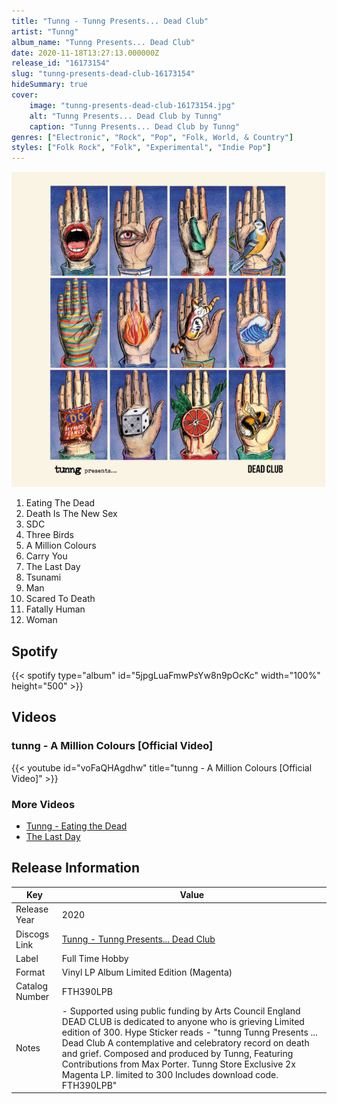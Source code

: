 ```yaml
---
title: "Tunng - Tunng Presents... Dead Club"
artist: "Tunng"
album_name: "Tunng Presents... Dead Club"
date: 2020-11-18T13:27:13.000000Z
release_id: "16173154"
slug: "tunng-presents-dead-club-16173154"
hideSummary: true
cover:
    image: "tunng-presents-dead-club-16173154.jpg"
    alt: "Tunng Presents... Dead Club by Tunng"
    caption: "Tunng Presents... Dead Club by Tunng"
genres: ["Electronic", "Rock", "Pop", "Folk, World, & Country"]
styles: ["Folk Rock", "Folk", "Experimental", "Indie Pop"]
---
```


![Tunng Presents... Dead Club by Tunng](tunng-presents-dead-club-16173154.jpg)

<!-- section break -->

1. Eating The Dead
2. Death Is The New Sex 
3. SDC
4. Three Birds
5. A Million Colours
6. Carry You
7. The Last Day
8. Tsunami
9. Man
10. Scared To Death 
11. Fatally Human
12. Woman

<!-- section break -->


## Spotify
{{< spotify type="album" id="5jpgLuaFmwPsYw8n9pOcKc" width="100%" height="500" >}}



## Videos
### tunng - A Million Colours [Official Video]
{{< youtube id="voFaQHAgdhw" title="tunng - A Million Colours [Official Video]" >}}<br>

### More Videos

- [Tunng - Eating the Dead](https://www.youtube.com/watch?v=xvaz_moDEs4)
- [The Last Day](https://www.youtube.com/watch?v=zijFWrWFYKo)


## Release Information
|  Key           | Value                                                |
| ---------------| ---------------------------------------------------- |
| Release Year   | 2020                                   |
| Discogs Link   | [Tunng - Tunng Presents... Dead Club](https://www.discogs.com/release/16173154-Tunng-Tunng-Presents-Dead-Club) |
| Label          | Full Time Hobby |
| Format         | Vinyl LP Album Limited Edition (Magenta) |
| Catalog Number | FTH390LPB |
| Notes | - Supported using public funding by Arts Council England  DEAD CLUB is dedicated to anyone who is grieving Limited edition of 300.   Hype Sticker reads -   "tunng  Tunng Presents ... Dead Club  A contemplative and celebratory record on death and grief. Composed and produced by Tunng, Featuring Contributions from Max Porter.   Tunng Store Exclusive  2x Magenta LP. limited to 300 Includes download code. FTH390LPB"  |